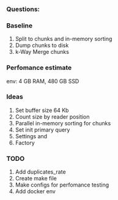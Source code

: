 ### Questions:

### Baseline

1. Split to chunks and in-memory sorting 
2. Dump chunks to disk
3. k-Way Merge chunks


### Perfomance estimate 

env: 4 GB RAM, 480 GB SSD


### Ideas

1. Set buffer size 64 Kb
2. Count size by reader position
3. Parallel in-memory sorting for chunks
4. Set init primary query
5. Settings and
6. Factory

### TODO 

1. Add duplicates_rate
2. Create make file 
3. Make configs for perfomance testing
4. Add docker env

